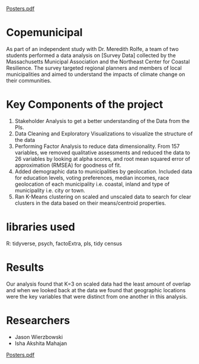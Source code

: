 [Posters.pdf](https://github.com/Isha-Mahajan12/copemunicipal/files/9227794/Posters.pdf)
# Copemunicipal

As part of an independent study with Dr. Meredith Rolfe, a team of two students performed a data analysis on [Survey Data] collected by the Massachusetts Municipal Association and the Northeast Center for Coastal Resilience. The survey targeted regional planners and members of local municipalities and aimed to understand the impacts of climate change on their communities. 

# Key Components of the project 
1. Stakeholder Analysis to get a better understanding of the Data from the PIs.
2. Data Cleaning and Exploratory Visualizations to visualize the structure of the data 
3. Performing Factor Analysis to reduce data dimensionality. From 157 variables, we removed qualitative assessments and reduced the data to 26 variables by looking at alpha scores, and root mean squared error of approximation (RMSEA) for goodness of fit. 
4. Added demographic data to municipalities by geolocation. Included data for education levels, voting preferences, median incomes, race geolocation of each municipality i.e. coastal, inland and type of municipality i.e. city or town. 
5. Ran K-Means clustering on scaled and unscaled data to search for clear clusters in the data based on their means/centroid properties. 

# libraries used
R: tidyverse, psych, factoExtra, pls, tidy census

# Results
Our analysis found that K=3 on scaled data had the least amount of overlap and when we looked back at the data we found that geographic locations were the key variables that were distinct from one another in this analysis.


# Researchers 
- Jason Wierzbowski
- Isha Akshita Mahajan

[Posters.pdf](https://github.com/Isha-Mahajan12/copemunicipal/files/9227814/Posters.pdf)
